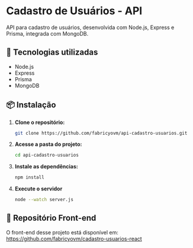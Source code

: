 # Cadastro de Usuários - API

API para cadastro de usuários, desenvolvida com Node.js, Express e Prisma, integrada com MongoDB.

## 🚀 Tecnologias utilizadas
- Node.js
- Express
- Prisma
- MongoDB

## 📦 Instalação
1. **Clone o repositório:**
   ```sh
   git clone https://github.com/fabricyovm/api-cadastro-usuarios.git
   ```

2. **Acesse a pasta do projeto:**
   ```sh
   cd api-cadastro-usuarios
   ```

3. **Instale as dependências:**
   ```sh
   npm install
   ```

4. **Execute o servidor**
   ```sh
   node --watch server.js
   ```


## 🔗 Repositório Front-end

O front-end desse projeto está disponível em: 
https://github.com/fabricyovm/cadastro-usuarios-react